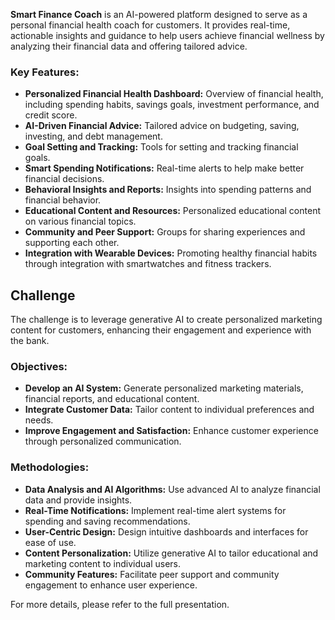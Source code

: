 **Smart Finance Coach** is an AI-powered platform designed to serve as a personal financial health coach for customers. It provides real-time, actionable insights and guidance to help users achieve financial wellness by analyzing their financial data and offering tailored advice.

### Key Features:
- **Personalized Financial Health Dashboard:** Overview of financial health, including spending habits, savings goals, investment performance, and credit score.
- **AI-Driven Financial Advice:** Tailored advice on budgeting, saving, investing, and debt management.
- **Goal Setting and Tracking:** Tools for setting and tracking financial goals.
- **Smart Spending Notifications:** Real-time alerts to help make better financial decisions.
- **Behavioral Insights and Reports:** Insights into spending patterns and financial behavior.
- **Educational Content and Resources:** Personalized educational content on various financial topics.
- **Community and Peer Support:** Groups for sharing experiences and supporting each other.
- **Integration with Wearable Devices:** Promoting healthy financial habits through integration with smartwatches and fitness trackers.

## Challenge

The challenge is to leverage generative AI to create personalized marketing content for customers, enhancing their engagement and experience with the bank.

### Objectives:
- **Develop an AI System:** Generate personalized marketing materials, financial reports, and educational content.
- **Integrate Customer Data:** Tailor content to individual preferences and needs.
- **Improve Engagement and Satisfaction:** Enhance customer experience through personalized communication.

### Methodologies:
- **Data Analysis and AI Algorithms:** Use advanced AI to analyze financial data and provide insights.
- **Real-Time Notifications:** Implement real-time alert systems for spending and saving recommendations.
- **User-Centric Design:** Design intuitive dashboards and interfaces for ease of use.
- **Content Personalization:** Utilize generative AI to tailor educational and marketing content to individual users.
- **Community Features:** Facilitate peer support and community engagement to enhance user experience.

For more details, please refer to the full presentation.

